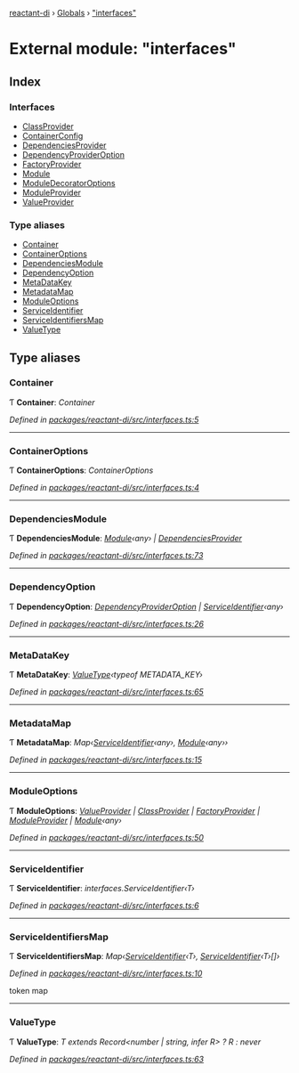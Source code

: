 [reactant-di](../README.md) › [Globals](../globals.md) › ["interfaces"](_interfaces_.md)

# External module: "interfaces"

## Index

### Interfaces

* [ClassProvider](../interfaces/_interfaces_.classprovider.md)
* [ContainerConfig](../interfaces/_interfaces_.containerconfig.md)
* [DependenciesProvider](../interfaces/_interfaces_.dependenciesprovider.md)
* [DependencyProviderOption](../interfaces/_interfaces_.dependencyprovideroption.md)
* [FactoryProvider](../interfaces/_interfaces_.factoryprovider.md)
* [Module](../interfaces/_interfaces_.module.md)
* [ModuleDecoratorOptions](../interfaces/_interfaces_.moduledecoratoroptions.md)
* [ModuleProvider](../interfaces/_interfaces_.moduleprovider.md)
* [ValueProvider](../interfaces/_interfaces_.valueprovider.md)

### Type aliases

* [Container](_interfaces_.md#container)
* [ContainerOptions](_interfaces_.md#containeroptions)
* [DependenciesModule](_interfaces_.md#dependenciesmodule)
* [DependencyOption](_interfaces_.md#dependencyoption)
* [MetaDataKey](_interfaces_.md#metadatakey)
* [MetadataMap](_interfaces_.md#metadatamap)
* [ModuleOptions](_interfaces_.md#moduleoptions)
* [ServiceIdentifier](_interfaces_.md#serviceidentifier)
* [ServiceIdentifiersMap](_interfaces_.md#serviceidentifiersmap)
* [ValueType](_interfaces_.md#valuetype)

## Type aliases

###  Container

Ƭ **Container**: *Container*

*Defined in [packages/reactant-di/src/interfaces.ts:5](https://github.com/unadlib/reactant/blob/2a94e2e/packages/reactant-di/src/interfaces.ts#L5)*

___

###  ContainerOptions

Ƭ **ContainerOptions**: *ContainerOptions*

*Defined in [packages/reactant-di/src/interfaces.ts:4](https://github.com/unadlib/reactant/blob/2a94e2e/packages/reactant-di/src/interfaces.ts#L4)*

___

###  DependenciesModule

Ƭ **DependenciesModule**: *[Module](../interfaces/_interfaces_.module.md)‹any› | [DependenciesProvider](../interfaces/_interfaces_.dependenciesprovider.md)*

*Defined in [packages/reactant-di/src/interfaces.ts:73](https://github.com/unadlib/reactant/blob/2a94e2e/packages/reactant-di/src/interfaces.ts#L73)*

___

###  DependencyOption

Ƭ **DependencyOption**: *[DependencyProviderOption](../interfaces/_interfaces_.dependencyprovideroption.md) | [ServiceIdentifier](_interfaces_.md#serviceidentifier)‹any›*

*Defined in [packages/reactant-di/src/interfaces.ts:26](https://github.com/unadlib/reactant/blob/2a94e2e/packages/reactant-di/src/interfaces.ts#L26)*

___

###  MetaDataKey

Ƭ **MetaDataKey**: *[ValueType](_interfaces_.md#valuetype)‹typeof METADATA_KEY›*

*Defined in [packages/reactant-di/src/interfaces.ts:65](https://github.com/unadlib/reactant/blob/2a94e2e/packages/reactant-di/src/interfaces.ts#L65)*

___

###  MetadataMap

Ƭ **MetadataMap**: *Map‹[ServiceIdentifier](_interfaces_.md#serviceidentifier)‹any›, [Module](../interfaces/_interfaces_.module.md)‹any››*

*Defined in [packages/reactant-di/src/interfaces.ts:15](https://github.com/unadlib/reactant/blob/2a94e2e/packages/reactant-di/src/interfaces.ts#L15)*

___

###  ModuleOptions

Ƭ **ModuleOptions**: *[ValueProvider](../interfaces/_interfaces_.valueprovider.md) | [ClassProvider](../interfaces/_interfaces_.classprovider.md) | [FactoryProvider](../interfaces/_interfaces_.factoryprovider.md) | [ModuleProvider](../interfaces/_interfaces_.moduleprovider.md) | [Module](../interfaces/_interfaces_.module.md)‹any›*

*Defined in [packages/reactant-di/src/interfaces.ts:50](https://github.com/unadlib/reactant/blob/2a94e2e/packages/reactant-di/src/interfaces.ts#L50)*

___

###  ServiceIdentifier

Ƭ **ServiceIdentifier**: *interfaces.ServiceIdentifier‹T›*

*Defined in [packages/reactant-di/src/interfaces.ts:6](https://github.com/unadlib/reactant/blob/2a94e2e/packages/reactant-di/src/interfaces.ts#L6)*

___

###  ServiceIdentifiersMap

Ƭ **ServiceIdentifiersMap**: *Map‹[ServiceIdentifier](_interfaces_.md#serviceidentifier)‹T›, [ServiceIdentifier](_interfaces_.md#serviceidentifier)‹T›[]›*

*Defined in [packages/reactant-di/src/interfaces.ts:10](https://github.com/unadlib/reactant/blob/2a94e2e/packages/reactant-di/src/interfaces.ts#L10)*

token map

___

###  ValueType

Ƭ **ValueType**: *T extends Record<number | string, infer R> ? R : never*

*Defined in [packages/reactant-di/src/interfaces.ts:63](https://github.com/unadlib/reactant/blob/2a94e2e/packages/reactant-di/src/interfaces.ts#L63)*
